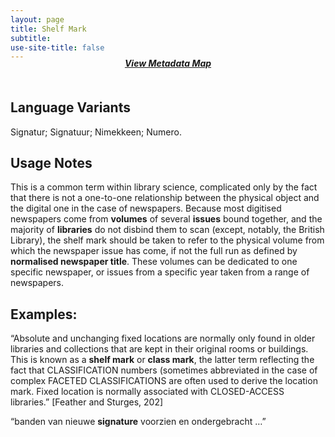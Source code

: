 ```yaml
---
layout: page
title: Shelf Mark
subtitle:  
use-site-title: false
---
```


<h4 style="text-align:center;font-style:italic;margin-top:-20px;margin-bottom:50px;"><a href="../../maps/shelf-mark">View Metadata Map</a></h4>

## Language Variants

Signatur; Signatuur; Nimekkeen; Numero.

## Usage Notes

This is a common term within library science, complicated only by the
fact that there is not a one-to-one relationship between the physical
object and the digital one in the case of newspapers. Because most
digitised newspapers come from **volumes** of several **issues** bound
together, and the majority of **libraries** do not disbind them to scan
(except, notably, the British Library), the shelf mark should be taken
to refer to the physical volume from which the newspaper issue has come,
if not the full run as defined by **normalised newspaper title**. These
volumes can be dedicated to one specific newspaper, or issues from a
specific year taken from a range of newspapers.

## Examples:

“Absolute and unchanging fixed locations are normally only found in
    older libraries and collections that are kept in their original
    rooms or buildings. This is known as a **shelf mark** or **class
    mark**, the latter term reflecting the fact that CLASSIFICATION
    numbers (sometimes abbreviated in the case of complex FACETED
    CLASSIFICATIONS are often used to derive the location mark. Fixed
    location is normally associated with CLOSED-ACCESS libraries.”
    \[Feather and Sturges, 202\]

“banden van nieuwe **signature** voorzien en ondergebracht …”

